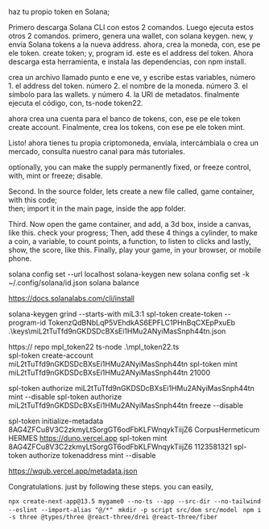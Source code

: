 haz tu propio token en Solana;

Primero descarga Solana CLI con estos 2 comandos.
Luego ejecuta estos otros 2 comandos.
primero, genera una wallet, con solana keygen.
new, y envía Solana tokens a la nueva address.
ahora, crea la moneda, con, ese pe ele token. create token; y, program id.
este es el address del token.
Ahora descarga esta herramienta, 
e instala las dependencias, con npm install.

crea un archivo llamado punto e ene ve, y escribe estas variables,
número 1. el address del token.
número 2. el nombre de la moneda.
número 3. el símbolo para las wallets.
y número 4. la URI de metadatos.
finalmente ejecuta el código, con, ts-node token22.

ahora crea una cuenta para el banco de tokens, con, ese pe ele token create account.
Finalmente, crea los tokens, con ese pe ele token mint.

Listo! ahora tienes tu propia criptomoneda, envíala, intercámbiala o crea un mercado, consulta nuestro canal para más tutoriales.





optionally, you can make the supply permanently fixed, or freeze control, with, mint or freeze; disable.














Second. 
In the source folder, lets create a new file called, game container, with this code;  
then; import it in the main page, inside the app folder.

Third.
Now open the game container, and add, a 3d box, inside a canvas, like this. 
check your progress;
Then, add these 4 things
a cylinder, to make a coin,
a variable, to count points,
a function, to listen to clicks
and lastly, show, the score, like this.
Finally, play your game, in your browser, or mobile phone.




solana config set --url localhost
solana-keygen new
solana config set -k ~/.config/solana/id.json
solana balance


https://docs.solanalabs.com/cli/install

solana-keygen grind --starts-with miL3:1
spl-token create-token --program-id TokenzQdBNbLqP5VEhdkAS6EPFLC1PHnBqCXEpPxuEb .\keys\miL2tTuTfd9nGKDSDcBXsEi1HMu2ANyiMasSnph44tn.json

https:// repo mpl_token22
ts-node .\mpl_token22.ts                                         
spl-token create-account miL2tTuTfd9nGKDSDcBXsEi1HMu2ANyiMasSnph44tn
spl-token mint miL2tTuTfd9nGKDSDcBXsEi1HMu2ANyiMasSnph44tn 21000

spl-token authorize miL2tTuTfd9nGKDSDcBXsEi1HMu2ANyiMasSnph44tn mint --disable
spl-token authorize miL2tTuTfd9nGKDSDcBXsEi1HMu2ANyiMasSnph44tn freeze --disable









spl-token initialize-metadata 8AG4ZFCu8V3C2zkmyLtSorgGT6odFbKLFWnqykTiijZ6 CorpusHermeticum HERMES https://duno.vercel.app
spl-token mint 8AG4ZFCu8V3C2zkmyLtSorgGT6odFbKLFWnqykTiijZ6 1123581321
spl-token authorize tokenaddress mint --disable


https://wqub.vercel.app/metadata.json


























Congratulations. just by following these steps. you can easily,



``` npx create-next-app@13.5 mygame0 --no-ts --app --src-dir --no-tailwind --eslint --import-alias "@/*" ```
``` mkdir -p script src/dom src/model```
``` npm i -s three @types/three @react-three/drei @react-three/fiber```
